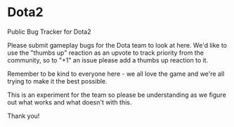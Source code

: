 # Dota2
Public Bug Tracker for Dota2

Please submit gameplay bugs for the Dota team to look at here. We'd like to use the "thumbs up" reaction as an upvote to track priority from the community, so to "+1" an issue please add a thumbs up reaction to it.

Remember to be kind to everyone here - we all love the game and we're all trying to make it the best possible.

This is an experiment for the team so please be understanding as we figure out what works and what doesn't with this.

Thank you!
